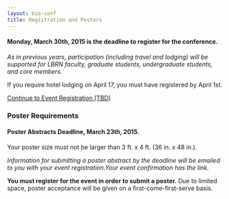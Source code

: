 ```yaml
---
layout: bio-conf
title: Registration and Posters
---
```


#### Monday, March 30th, 2015 is the deadline to register for the conference.
*As in previous years, participation (including travel and lodging) will be supported for LBRN faculty, graduate students, undergraduate students, and core members.*

<div class="well">
  <p class="text-error">
    If you require hotel lodging on April 17, you must have registered by April 1st.
  </p>
  <a href="Registration Link Goes Here" class="btn btn-large btn-primary">
    Continue to Event Registration (TBD)
  </a>
</div>


### Poster Requirements
#### Poster Abstracts Deadline, March 23th, 2015.

Your poster size must not be larger than 3 ft. x 4 ft. (36 in. x 48 in.).

*Information for submitting a poster abstract by the deadline will be emailed to you with your event registration.Your event confirmation has the link.*

**You must register for the event in order to submit a poster.** Due to limited space, poster acceptance will be given on a first-come-first-serve basis.
